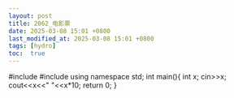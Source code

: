```yaml
---
layout: post
title: 2062_电影票
date: 2025-03-08 15:01 +0800
last_modified_at: 2025-03-08 15:01 +0800
tags: [hydro]
toc:  true
---
```

#include <iostream>
#include <cstdio>
using namespace std;
int main(){
	int x;
	cin>>x;
	cout<<x<<" "<<x*10;
	return 0;
}
